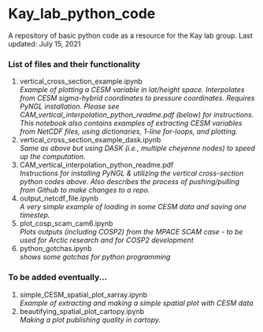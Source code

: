 # Kay_lab_python_code
A repository of basic python code as a resource for the Kay lab group.
Last updated: July 15, 2021

### List of files and their functionality
1. vertical_cross_section_example.ipynb   
*Example of plotting a CESM variable in lat/height space. Interpolates from CESM sigma-hybrid coordinates to pressure coordinates. Requires PyNGL installation. Please see CAM_vertical_interpolation_python_readme.pdf (below) for instructions.*   
*This notebook also contains examples of extracting CESM variables from NetCDF files, using dictionaries, 1-line for-loops, and plotting.*
2. vertical_cross_section_example_dask.ipynb   
*Same as above but using DASK (i.e., multiple cheyenne nodes) to speed up the computation.*
3. CAM_vertical_interpolation_python_readme.pdf   
*Instructions for installing PyNGL & utilizing the vertical cross-section python codes above. Also describes the process of pushing/pulling from Github to make changes to a repo.*
4. output_netcdf_file.ipynb  
*A very simple example of loading in some CESM data and saving one timestep.*
5. plot_cosp_scam_cam6.ipynb  
*Plots outputs (including COSP2) from the MPACE SCAM case - to be used for Arctic research and for COSP2 development*
6. python_gotchas.ipynb  
*shows some gotchas for python programming*

### To be added eventually... 
1. simple_CESM_spatial_plot_xarray.ipynb   
*Example of extracting and making a simple spatial plot with CESM data*
2. beautifying_spatial_plot_cartopy.ipynb   
*Making a plot publishing quality in cartopy.*
